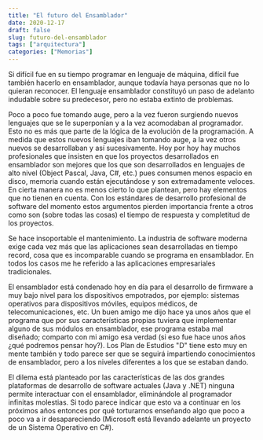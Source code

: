 ```yaml
---
title: "El futuro del Ensamblador"
date: 2020-12-17
draft: false
slug: futuro-del-ensamblador
tags: ["arquitectura"]
categories: ["Memorias"]
---
```

Si difícil fue en su tiempo programar en lenguaje de máquina, difícil fue también hacerlo en ensamblador, aunque todavía haya personas que no lo quieran reconocer. El lenguaje ensamblador constituyó un paso de adelanto indudable sobre su predecesor, pero no estaba extinto de problemas.

Poco a poco fue tomando auge, pero a la vez fueron surgiendo nuevos lenguajes que se le superponían y a la vez acomodaban al programador. Esto no es más que parte de la lógica de la evolución de la programación. A medida que estos nuevos lenguajes iban tomando auge, a la vez otros nuevos se desarrollaban y así sucesivamente.
Hoy por hoy hay muchos profesionales que insisten en que los proyectos desarrollados en ensamblador son mejores que los que son desarrollados en lenguajes de alto nivel (Object Pascal, Java, C#, etc.) pues consumen menos espacio en disco, memoria cuando están ejecutándose y son extremadamente veloces. En cierta manera no es menos cierto lo que plantean, pero hay elementos que no tienen en cuenta. Con los estándares de desarrollo profesional de software del momento estos argumentos pierden importancia frente a otros como son (sobre todas las cosas) el tiempo de respuesta y completitud de los proyectos.

Se hace insoportable el mantenimiento. La industria de software moderna exige cada vez más que las aplicaciones sean desarrolladas en tiempo record, cosa que es incomparable cuando se programa en ensamblador. En todos los casos me he referido a las aplicaciones empresariales tradicionales.

El ensamblador está condenado hoy en día para el desarrollo de firmware a muy bajo nivel para los dispositivos empotrados, por ejemplo: sistemas operativos para dispositivos móviles, equipos médicos, de telecomunicaciones, etc. Un buen amigo me dijo hace ya unos años que el programa que por sus características propias tuviera que implementar alguno de sus módulos en ensamblador, ese programa estaba mal diseñado; comparto con mi amigo esa verdad (si eso fue hace unos años ¿qué podremos pensar hoy?). Los Plan de Estudios "D" tiene esto muy en mente también y todo parece ser que se seguirá impartiendo conocimientos de ensamblador, pero a los niveles diferentes a los que se estaban dando.

El dilema está planteado por las características de las dos grandes plataformas de desarrollo de software actuales (Java y .NET) ninguna permite interactuar con el ensamblador, eliminándole al programador infinitas molestias. Si todo parece indicar que esto va a continuar en los próximos años entonces por qué torturarnos enseñando algo que poco a poco va a ir desapareciendo (Microsoft está llevando adelante un proyecto de un Sistema Operativo en C#).
